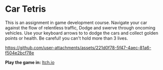 # Car Tetris
This is an assignment in game development course.
Navigate your car against the flow of relentless traffic, Dodge and swerve through oncoming vehicles.
Use your keyboard arrows to to dodge the cars and collect golden points or health.
Be careful! you can't hold more than 3 lives.

https://github.com/user-attachments/assets/221d0f78-5f47-4aec-81a6-f504e2bcf78e

**Play the game in:** [Itch.io](https://lizachep.itch.io/game-week3-b)
